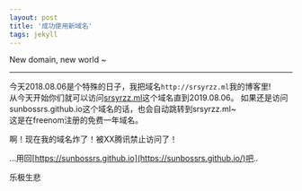 ```yaml
---
layout: post
title: '成功使用新域名'
tags: jekyll
---
```


New domain, new world ~

---

今天2018.08.06是个特殊的日子，我把域名`http://srsyrzz.ml`我的博客里!  
从今天开始你们就可以访问[srsyrzz.ml](https://sunbossrs.github.io/)这个域名直到2019.08.06。
如果还是访问sunbossrs.github.io这个域名的话，也会自动跳转到srsyrzz.ml~  
这是在freenom注册的免费一年域名。
  
啊！现在我的域名炸了！被XX腾讯禁止访问了！  
  
...用回[https://sunbossrs.github.io](https://sunbossrs.github.io/)吧..  
  
乐极生悲
